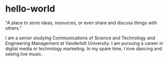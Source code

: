# hello-world
"A place to store ideas, resources, or even share and discuss things with others."

I am a senior studying Communications of Science and Technology and Engineering Management at Vanderbilt University. I am pursuing a career in digital media or technology marketing. In my spare time, I love dancing and seeing live music. 
